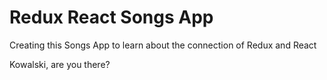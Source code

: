 # Redux React Songs App

Creating this Songs App to learn about the connection of Redux and React

Kowalski, are you there?
